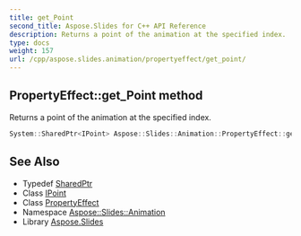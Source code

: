 ```yaml
---
title: get_Point
second_title: Aspose.Slides for C++ API Reference
description: Returns a point of the animation at the specified index.
type: docs
weight: 157
url: /cpp/aspose.slides.animation/propertyeffect/get_point/
---
```

## PropertyEffect::get_Point method


Returns a point of the animation at the specified index.

```cpp
System::SharedPtr<IPoint> Aspose::Slides::Animation::PropertyEffect::get_Point(int32_t index) override
```

## See Also

* Typedef [SharedPtr](../../../system/sharedptr/)
* Class [IPoint](../../ipoint/)
* Class [PropertyEffect](../)
* Namespace [Aspose::Slides::Animation](../../)
* Library [Aspose.Slides](../../../)
